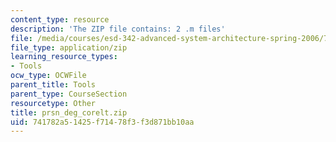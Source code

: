 ```yaml
---
content_type: resource
description: 'The ZIP file contains: 2 .m files'
file: /media/courses/esd-342-advanced-system-architecture-spring-2006/741782a51425f71478f3f3d871bb10aa_prsn_deg_corelt.zip
file_type: application/zip
learning_resource_types:
- Tools
ocw_type: OCWFile
parent_title: Tools
parent_type: CourseSection
resourcetype: Other
title: prsn_deg_corelt.zip
uid: 741782a5-1425-f714-78f3-f3d871bb10aa
---
```

